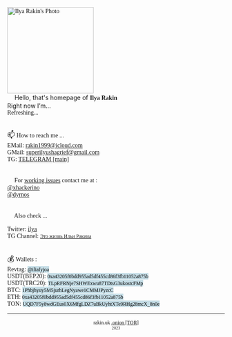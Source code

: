 <style>
  @font-face {
		font-family: 'Hauss'; 
		src: url(ALSHAUSS-BOOK.TTF); 
	}
	 
	@font-face {
		font-family: 'ALSHAUSS-MEDIUM.TTF'; 
		src: url(bold.ttf); 
	}

*{
	font-family: Hauss;
}
	
mark {
  background-color: #C5DDE6;
  color: black;
}
	
mark:hover {
  background-color: #3EBCE6;
	text-decoration: underline;
  color: black;
}	
  
  </style>

<script>

var days = ['Sunday','Monday','Tuesday','Wednesday','Thursday','Friday','Saturday'];


function updateTime(){
    var currentTime = new Date();
var status = "Available ✅";

d = currentTime.getUTCDay();
    h = currentTime.getUTCHours();



 if (h >= 0 && h <= 7)
{
	status = "Sleeping... 💤";
}

if (h>=8 && h<=16)
{
	status = "Busy. ⚠️ Do not disturb. ⛔";
}

if (d == 0 && h < 9)
{
	status = "Sleeping... 💤";
}
else
{
if (d == 0 && h >= 9) status = "Having a weekend. 📵";
}
document.getElementById('status_span').innerHTML = status;
    
}
setInterval(updateTime, 1000);


</script>




<!---
xhackerino/xhackerino is a ✨ special ✨ repository because its `README.md` (this file) appears on your GitHub profile.
You can click the Preview link to take a look at your changes.
--->
<body>
<img src="https://drive.google.com/uc?export=view&id=1px94pcoPQYk14iCOFNGf50si9nZQ3Aak" alt="Ilya Rakin's Photo" width="200"><br>
<big>👋</big> Hello, that's homepage of <b>Ilya Rakin</b><br>
Right now I’m...<br>
<div id="status_span">Refreshing...</div><br>

<big>📫</big> How to reach me ... <br>
EMail: <a href="mailto:rakin1999@icloud.com">rakin1999@icloud.com</a><br>
GMail: <a href="mailto:superilyushagrief@gmail.com">superilyushagrief@gmail.com</a><br>
TG: <a href="https://xhackerino.t.me">TELEGRAM [main]</a><br><br>

<big>📩</big> For <u>working issues</u> contact me at : <br>
<a href="https://xhackerino.t.me">@xhackerino</a><br>
<a href="https://dyrnos.t.me">@dyrnos</a><br><br>

<big>🤝</big> Also check ...<br>

Twitter: <a href="https://twitter.com/humblekomi">ilya</a><br>
TG Channel: <a href="https://t.me/+wtqGpv7TWpMwMmIy"><small>Это жизнь Ильи Ракина</small></a><br>
<br><br>
<big>💰</big> Wallets :<br>
Revtag: <mark><small>@iliafyjoa</small></mark><br>
USDT(BEP20): <mark><small>0xa43205f0bdd955ad5df455cd86f3fb11052a875b</small></mark><br>
USDT(TRC20): <mark><small>TLpRFRNje7SHWExwu87TDtsG3ukostcFMp</small></mark><br>
BTC: <mark><small>1Phbjhyuy5M5jurhLegNyawe1CMMJPyzcC</small></mark><br>
ETH: <mark><small>0xa43205f0bdd955ad5df455cd86f3fb11052a875b</small></mark><br>
TON: <mark><small>UQD7F5y8wdGEus0X6MfgLDZ7uBkUyhtXTe9RHg28mcX_8n0e</small></mark><br>
<hr>
<div align="center"><small>rakin.uk    </small>
<small><a href="http://ed5hju7ynb3r44rpfbllahhgubivsnbkqtpggxy53hywafy56qzturad.onion">.onion [TOR]</a><br>	
<small> 2023 </small>
<body>

